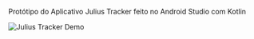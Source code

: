 Protótipo do Aplicativo Julius Tracker feito no Android Studio com Kotlin

![Julius Tracker Demo](appGif.gif)

